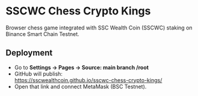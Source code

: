 # SSCWC Chess Crypto Kings
Browser chess game integrated with SSC Wealth Coin (SSCWC) staking on Binance Smart Chain Testnet.

## Deployment
- Go to **Settings → Pages → Source: main branch /root**
- GitHub will publish:  
  https://sscwealthcoin.github.io/sscwc-chess-crypto-kings/
- Open that link and connect MetaMask (BSC Testnet).
